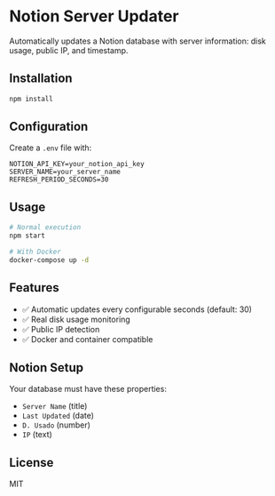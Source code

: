 # Notion Server Updater

Automatically updates a Notion database with server information: disk usage, public IP, and timestamp.

## Installation

```bash
npm install
```

## Configuration

Create a `.env` file with:

```
NOTION_API_KEY=your_notion_api_key
SERVER_NAME=your_server_name
REFRESH_PERIOD_SECONDS=30
```

## Usage

```bash
# Normal execution
npm start

# With Docker
docker-compose up -d
```

## Features

- ✅ Automatic updates every configurable seconds (default: 30)
- ✅ Real disk usage monitoring
- ✅ Public IP detection
- ✅ Docker and container compatible

## Notion Setup

Your database must have these properties:
- `Server Name` (title)
- `Last Updated` (date)
- `D. Usado` (number)
- `IP` (text)

## License

MIT